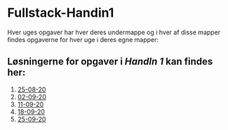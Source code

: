 # Fullstack-Handin1
Hver uges opgaver har hver deres undermappe og i hver af disse mapper findes opgaverne for hver uge i deres egne mapper:

## Løsningerne for opgaver i *HandIn 1* kan findes her:<br>
1. [25-08-20](https://github.com/Paepke-cph/Fullstack-Handin1/tree/master/28-08-20)<br>
2. [02-09-20](https://github.com/Paepke-cph/Fullstack-Handin1/tree/master/02-09-20)<br>
3. [11-09-20](https://github.com/Paepke-cph/Fullstack-Handin1/tree/master/11-09-20)<br>
4. [18-09-20](https://github.com/Paepke-cph/Fullstack-Handin1/tree/master/18-09-20)<br>
5. [25-09-20](https://github.com/Paepke-cph/Fullstack-Handin1/tree/master/25-09-20)<br>
